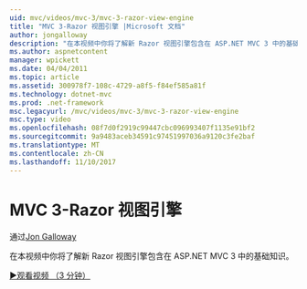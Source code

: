 ```yaml
---
uid: mvc/videos/mvc-3/mvc-3-razor-view-engine
title: "MVC 3-Razor 视图引擎 |Microsoft 文档"
author: jongalloway
description: "在本视频中你将了解新 Razor 视图引擎包含在 ASP.NET MVC 3 中的基础知识。"
ms.author: aspnetcontent
manager: wpickett
ms.date: 04/04/2011
ms.topic: article
ms.assetid: 300978f7-108c-4729-a8f5-f84ef585a81f
ms.technology: dotnet-mvc
ms.prod: .net-framework
msc.legacyurl: /mvc/videos/mvc-3/mvc-3-razor-view-engine
msc.type: video
ms.openlocfilehash: 08f7d0f2919c99447cbc096993407f1135e91bf2
ms.sourcegitcommit: 9a9483aceb34591c97451997036a9120c3fe2baf
ms.translationtype: MT
ms.contentlocale: zh-CN
ms.lasthandoff: 11/10/2017
---
```

<a name="mvc-3---razor-view-engine"></a>MVC 3-Razor 视图引擎
====================
通过[Jon Galloway](https://github.com/jongalloway)

在本视频中你将了解新 Razor 视图引擎包含在 ASP.NET MVC 3 中的基础知识。

[&#9654;观看视频 （3 分钟）](https://channel9.msdn.com/Blogs/ASP-NET-Site-Videos/mvc-3-razor-view-engine)
